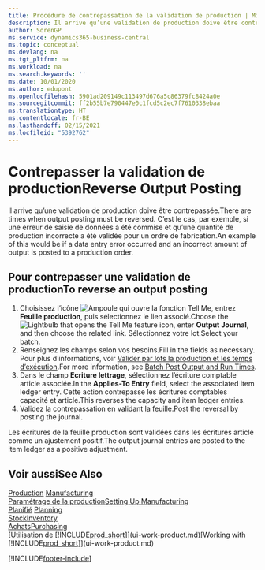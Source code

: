 ```yaml
---
title: Procédure de contrepassation de la validation de production | Microsoft Docs
description: Il arrive qu’une validation de production doive être contrepassée. C’est le cas, par exemple, si une erreur de saisie de données a été commise et qu’une quantité de production incorrecte a été validée pour un ordre de fabrication.
author: SorenGP
ms.service: dynamics365-business-central
ms.topic: conceptual
ms.devlang: na
ms.tgt_pltfrm: na
ms.workload: na
ms.search.keywords: ''
ms.date: 10/01/2020
ms.author: edupont
ms.openlocfilehash: 5901ad209149c113497d676a5c86379fc8424a0e
ms.sourcegitcommit: ff2b55b7e790447e0c1fcd5c2ec7f7610338ebaa
ms.translationtype: HT
ms.contentlocale: fr-BE
ms.lasthandoff: 02/15/2021
ms.locfileid: "5392762"
---
```

# <a name="reverse-output-posting"></a><span data-ttu-id="3b9fd-104">Contrepasser la validation de production</span><span class="sxs-lookup"><span data-stu-id="3b9fd-104">Reverse Output Posting</span></span>
<span data-ttu-id="3b9fd-105">Il arrive qu’une validation de production doive être contrepassée.</span><span class="sxs-lookup"><span data-stu-id="3b9fd-105">There are times when output posting must be reversed.</span></span> <span data-ttu-id="3b9fd-106">C’est le cas, par exemple, si une erreur de saisie de données a été commise et qu’une quantité de production incorrecte a été validée pour un ordre de fabrication.</span><span class="sxs-lookup"><span data-stu-id="3b9fd-106">An example of this would be if a data entry error occurred and an incorrect amount of output is posted to a production order.</span></span>  

## <a name="to-reverse-an-output-posting"></a><span data-ttu-id="3b9fd-107">Pour contrepasser une validation de production</span><span class="sxs-lookup"><span data-stu-id="3b9fd-107">To reverse an output posting</span></span>  
1.  <span data-ttu-id="3b9fd-108">Choisissez l’icône ![Ampoule qui ouvre la fonction Tell Me](media/ui-search/search_small.png "Dites-moi ce que vous voulez faire"), entrez **Feuille production**, puis sélectionnez le lien associé.</span><span class="sxs-lookup"><span data-stu-id="3b9fd-108">Choose the ![Lightbulb that opens the Tell Me feature](media/ui-search/search_small.png "Tell me what you want to do") icon, enter **Output Journal**, and then choose the related link.</span></span> <span data-ttu-id="3b9fd-109">Sélectionnez votre lot.</span><span class="sxs-lookup"><span data-stu-id="3b9fd-109">Select your batch.</span></span>  
2. <span data-ttu-id="3b9fd-110">Renseignez les champs selon vos besoins.</span><span class="sxs-lookup"><span data-stu-id="3b9fd-110">Fill in the fields as necessary.</span></span> <span data-ttu-id="3b9fd-111">Pour plus d’informations, voir [Valider par lots la production et les temps d’exécution](production-how-to-post-output-quantity.md).</span><span class="sxs-lookup"><span data-stu-id="3b9fd-111">For more information, see [Batch Post Output and Run Times](production-how-to-post-output-quantity.md).</span></span>
3.  <span data-ttu-id="3b9fd-112">Dans le champ **Ecriture lettrage**, sélectionnez l’écriture comptable article associée.</span><span class="sxs-lookup"><span data-stu-id="3b9fd-112">In the **Applies-To Entry** field, select the associated item ledger entry.</span></span> <span data-ttu-id="3b9fd-113">Cette action contrepasse les écritures comptables capacité et article.</span><span class="sxs-lookup"><span data-stu-id="3b9fd-113">This reverses the capacity and item ledger entries.</span></span>  
4. <span data-ttu-id="3b9fd-114">Validez la contrepassation en validant la feuille.</span><span class="sxs-lookup"><span data-stu-id="3b9fd-114">Post the reversal by posting the journal.</span></span>  

<span data-ttu-id="3b9fd-115">Les écritures de la feuille production sont validées dans les écritures article comme un ajustement positif.</span><span class="sxs-lookup"><span data-stu-id="3b9fd-115">The output journal entries are posted to the item ledger as a positive adjustment.</span></span>  

## <a name="see-also"></a><span data-ttu-id="3b9fd-116">Voir aussi</span><span class="sxs-lookup"><span data-stu-id="3b9fd-116">See Also</span></span>  
 <span data-ttu-id="3b9fd-117">[Production](production-manage-manufacturing.md)  </span><span class="sxs-lookup"><span data-stu-id="3b9fd-117">[Manufacturing](production-manage-manufacturing.md)  </span></span>  
 [<span data-ttu-id="3b9fd-118">Paramétrage de la production</span><span class="sxs-lookup"><span data-stu-id="3b9fd-118">Setting Up Manufacturing</span></span>](production-configure-production-processes.md)  
 <span data-ttu-id="3b9fd-119">[Planifié](production-planning.md)    </span><span class="sxs-lookup"><span data-stu-id="3b9fd-119">[Planning](production-planning.md)    </span></span>  
 [<span data-ttu-id="3b9fd-120">Stock</span><span class="sxs-lookup"><span data-stu-id="3b9fd-120">Inventory</span></span>](inventory-manage-inventory.md)  
 [<span data-ttu-id="3b9fd-121">Achats</span><span class="sxs-lookup"><span data-stu-id="3b9fd-121">Purchasing</span></span>](purchasing-manage-purchasing.md)  
 <span data-ttu-id="3b9fd-122">[Utilisation de [!INCLUDE[prod_short](includes/prod_short.md)]](ui-work-product.md)</span><span class="sxs-lookup"><span data-stu-id="3b9fd-122">[Working with [!INCLUDE[prod_short](includes/prod_short.md)]](ui-work-product.md)</span></span>  


[!INCLUDE[footer-include](includes/footer-banner.md)]